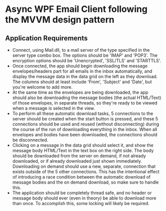 # Async WPF Email Client following the MVVM design pattern

## Application Requirements

- Connect, using Mail.dll, to a mail server of the type specified in the server type combo box. The options should be 'IMAP' and 'POP3'. The encryption options should be 'Unencrypted', 'SSL/TLS' and 'STARTTLS'.
- Once connected, the app should begin downloading the message envelopes/headers part for all emails in the inbox automatically, and display the message data in the data grid on the left as they download. The columns should at least include 'From', 'Subject' and 'Date', but you're welcome to add more.
- At the same time as the envelopes are being downloaded, the app should also be downloading the message bodies (the actual HTML/Text) of those envelopes, in separate threads, so they're ready to be viewed when a message is selected in the view.
- To perform all these automatic download tasks, 5 connections to the server should be created when the start button is pressed, and these 5 connections should be used and reused (without disconnecting) during the course of the run of downloading everything in the inbox. When all envelopes and bodies have been downloaded, the connections should be disconnected.
- Clicking on a message in the data grid should select it, and show the message body HTML/Text in the text box on the right side. The body should be downloaded from the server on demand, if not already downloaded, or if already downloaded just shown immediately. Downloading on demand should use a new, separate, connection that exists outside of the 5 other connections. This has the intentional effect of introducing a race condition between the automatic download of message bodies and the on demand download, so make sure to handle this.
- The application should be completely thread safe, and no header or message body should ever (even in theory) be able to download more than once. To accomplish this, some locking will likely be required.


